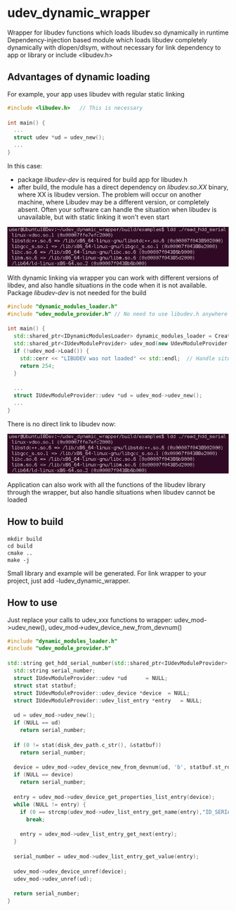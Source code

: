 # udev_dynamic_wrapper
Wrapper for libudev functions which loads libudev.so dynamically in runtime
Dependency-injection based module which loads libudev completely dynamically with dlopen/dlsym, without necessary for link dependency to app or library or include <libudev.h>

## Advantages of dynamic loading
For example, your app uses libudev with regular static linking

```cpp
#include <libudev.h>   // This is necessary

int main() {
  ...
  struct udev *ud = udev_new();
  ...
}

```
In this case:
- package *libudev-dev* is required for build app for libudev.h
- after build, the module has a direct dependency on *libudev.so.XX* binary, where XX is libudev version. The problem will occur on another machine, where Libudev may be a different version, or completely absent. Often your software can handle the situation when libudev is unavailable, but with static linking it won't even start

![screenshot](doc/udev_dynamic_ldd_hl_example.png)

With dynamic linking via wrapper you can work with different versions of libdev, and also handle situations in the code when it is not available. Package *libudev-dev* is not needed for the build

```cpp
#include "dynamic_modules_loader.h"
#include "udev_module_provider.h" // No need to use libudev.h anywhere

int main() {
  std::shared_ptr<IDynamicModulesLoader> dynamic_modules_loader = CreateDynamicModulesLoader();
  std::shared_ptr<IUdevModuleProvider> udev_mod(new UdevModuleProvider(dynamic_modules_loader, false));
  if (!udev_mod->Load()) {
    std::cerr << "LIBUDEV was not loaded" << std::endl;  // Handle situation when libudev.so is not available
    return 254;
  }

  ...
  struct IUdevModuleProvider::udev *ud = udev_mod->udev_new();
  ...
}

```

There is no direct link to libudev now:

![screenshot](doc/udev_dynamic_ldd_hl_example.png)

Application can also work with all the functions of the libudev library through the wrapper, but also handle situations when libudev cannot be loaded


## How to build
```
mkdir build
cd build
cmake ..
make -j
```
Small library and example will be generated.
For link wrapper to your project, just add -ludev_dynamic_wrapper.

## How to use
Just replace your calls to udev_xxx functions to wrapper: udev_mod->udev_new(), udev_mod->udev_device_new_from_devnum()


```cpp
#include "dynamic_modules_loader.h"
#include "udev_module_provider.h"

std::string get_hdd_serial_number(std::shared_ptr<IUdevModuleProvider> udev_mod, const std::string& disk_dev_path) {
  std::string serial_number;
  struct IUdevModuleProvider::udev *ud      = NULL;
  struct stat statbuf;
  struct IUdevModuleProvider::udev_device *device  = NULL;
  struct IUdevModuleProvider::udev_list_entry *entry   = NULL;

  ud = udev_mod->udev_new();
  if (NULL == ud) 
    return serial_number;

  if (0 != stat(disk_dev_path.c_str(), &statbuf))
    return serial_number;

  device = udev_mod->udev_device_new_from_devnum(ud, 'b', statbuf.st_rdev);
  if (NULL == device) 
    return serial_number;
      
  entry = udev_mod->udev_device_get_properties_list_entry(device);
  while (NULL != entry) {
    if (0 == strcmp(udev_mod->udev_list_entry_get_name(entry),"ID_SERIAL")) 
      break;

    entry = udev_mod->udev_list_entry_get_next(entry);
  }

  serial_number = udev_mod->udev_list_entry_get_value(entry);

  udev_mod->udev_device_unref(device);
  udev_mod->udev_unref(ud);

  return serial_number;
}


```
